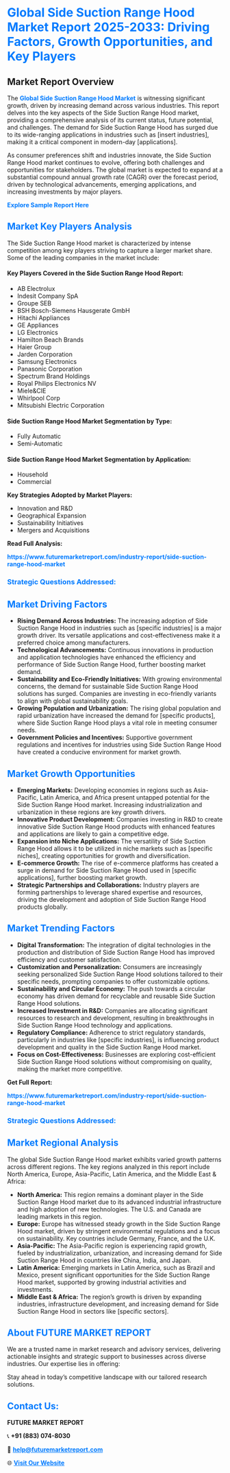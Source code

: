 <h1 style="color: #007BFF;">Global Side Suction Range Hood Market Report 2025-2033: Driving Factors, Growth Opportunities, and Key Players</h1>

<section id="overview">
<h2>Market Report Overview</h2>
<p>The <a href="https://www.futuremarketreport.com/industry-report/side-suction-range-hood-market" style="color: #007BFF; text-decoration: none;"><strong>Global Side Suction Range Hood Market</strong></a> is witnessing significant growth, driven by increasing demand across various industries. This report delves into the key aspects of the Side Suction Range Hood market, providing a comprehensive analysis of its current status, future potential, and challenges. The demand for Side Suction Range Hood has surged due to its wide-ranging applications in industries such as [insert industries], making it a critical component in modern-day [applications].</p>
<p>As consumer preferences shift and industries innovate, the Side Suction Range Hood market continues to evolve, offering both challenges and opportunities for stakeholders. The global market is expected to expand at a substantial compound annual growth rate (CAGR) over the forecast period, driven by technological advancements, emerging applications, and increasing investments by major players.</p>
</section>

<section id="overview">
<p><a href="https://www.futuremarketreport.com/request-sample/reportId=76716" style="color: #007BFF; text-decoration: none;"><strong>Explore Sample Report Here</strong></a></p>
</section>

<section id="key-players">
<h2 style="color: #007BFF;">Market Key Players Analysis</h2>
<p>The Side Suction Range Hood market is characterized by intense competition among key players striving to capture a larger market share. Some of the leading companies in the market include:</p>
<h4>Key Players Covered in the Side Suction Range Hood Report:</h4>
<ul><li>AB Electrolux</li><li>Indesit Company SpA</li><li>Groupe SEB</li><li>BSH Bosch-Siemens Hausgerate GmbH</li><li>Hitachi Appliances</li><li>GE Appliances</li><li>LG Electronics</li><li>Hamilton Beach Brands</li><li>Haier Group</li><li>Jarden Corporation</li><li>Samsung Electronics</li><li>Panasonic Corporation</li><li>Spectrum Brand Holdings</li><li>Royal Philips Electronics NV</li><li>Miele&amp;CIE</li><li>Whirlpool Corp</li><li>Mitsubishi Electric Corporation</li></ul>
<h4>Side Suction Range Hood Market Segmentation by Type:</h4>
<ul><li>Fully Automatic</li><li>Semi-Automatic</li></ul>

<h4>Side Suction Range Hood Market Segmentation by Application:</h4>
<ul><li>Household</li><li>Commercial</li></ul>
<p><strong>Key Strategies Adopted by Market Players:</strong></p>
<ul>
<li>Innovation and R&D</li>
<li>Geographical Expansion</li>
<li>Sustainability Initiatives</li>
<li>Mergers and Acquisitions</li>
</ul>
</section>

<section>
<p><strong>Read Full Analysis: </strong></p><a href="https://www.futuremarketreport.com/industry-report/side-suction-range-hood-market" style="color: #007BFF; text-decoration: none;"><strong>https://www.futuremarketreport.com/industry-report/side-suction-range-hood-market</strong></a>
<h3 style="color: #007BFF;">Strategic Questions Addressed:</h3>
</section>

<section id="driving-factors">
<h2 style="color: #007BFF;">Market Driving Factors</h2>
<ul>
<li><strong>Rising Demand Across Industries:</strong> The increasing adoption of Side Suction Range Hood in industries such as [specific industries] is a major growth driver. Its versatile applications and cost-effectiveness make it a preferred choice among manufacturers.</li>
<li><strong>Technological Advancements:</strong> Continuous innovations in production and application technologies have enhanced the efficiency and performance of Side Suction Range Hood, further boosting market demand.</li>
<li><strong>Sustainability and Eco-Friendly Initiatives:</strong> With growing environmental concerns, the demand for sustainable Side Suction Range Hood solutions has surged. Companies are investing in eco-friendly variants to align with global sustainability goals.</li>
<li><strong>Growing Population and Urbanization:</strong> The rising global population and rapid urbanization have increased the demand for [specific products], where Side Suction Range Hood plays a vital role in meeting consumer needs.</li>
<li><strong>Government Policies and Incentives:</strong> Supportive government regulations and incentives for industries using Side Suction Range Hood have created a conducive environment for market growth.</li>
</ul>
</section>

<section id="growth-opportunities">
<h2 style="color: #007BFF;">Market Growth Opportunities</h2>
<ul>
<li><strong>Emerging Markets:</strong> Developing economies in regions such as Asia-Pacific, Latin America, and Africa present untapped potential for the Side Suction Range Hood market. Increasing industrialization and urbanization in these regions are key growth drivers.</li>
<li><strong>Innovative Product Development:</strong> Companies investing in R&D to create innovative Side Suction Range Hood products with enhanced features and applications are likely to gain a competitive edge.</li>
<li><strong>Expansion into Niche Applications:</strong> The versatility of Side Suction Range Hood allows it to be utilized in niche markets such as [specific niches], creating opportunities for growth and diversification.</li>
<li><strong>E-commerce Growth:</strong> The rise of e-commerce platforms has created a surge in demand for Side Suction Range Hood used in [specific applications], further boosting market growth.</li>
<li><strong>Strategic Partnerships and Collaborations:</strong> Industry players are forming partnerships to leverage shared expertise and resources, driving the development and adoption of Side Suction Range Hood products globally.</li>
</ul>
</section>

<section id="trending-factors">
<h2 style="color: #007BFF;">Market Trending Factors</h2>
<ul>
<li><strong>Digital Transformation:</strong> The integration of digital technologies in the production and distribution of Side Suction Range Hood has improved efficiency and customer satisfaction.</li>
<li><strong>Customization and Personalization:</strong> Consumers are increasingly seeking personalized Side Suction Range Hood solutions tailored to their specific needs, prompting companies to offer customizable options.</li>
<li><strong>Sustainability and Circular Economy:</strong> The push towards a circular economy has driven demand for recyclable and reusable Side Suction Range Hood solutions.</li>
<li><strong>Increased Investment in R&D:</strong> Companies are allocating significant resources to research and development, resulting in breakthroughs in Side Suction Range Hood technology and applications.</li>
<li><strong>Regulatory Compliance:</strong> Adherence to strict regulatory standards, particularly in industries like [specific industries], is influencing product development and quality in the Side Suction Range Hood market.</li>
<li><strong>Focus on Cost-Effectiveness:</strong> Businesses are exploring cost-efficient Side Suction Range Hood solutions without compromising on quality, making the market more competitive.</li>
</ul>
</section>

<section>
<p><strong>Get Full Report: </strong></p><a href="https://www.futuremarketreport.com/industry-report/side-suction-range-hood-market" style="color: #007BFF; text-decoration: none;"><strong>https://www.futuremarketreport.com/industry-report/side-suction-range-hood-market</strong></a>
<h3 style="color: #007BFF;">Strategic Questions Addressed:</h3>
</section>


<section id="regional-analysis">
<h2 style="color: #007BFF;">Market Regional Analysis</h2>
<p>The global Side Suction Range Hood market exhibits varied growth patterns across different regions. The key regions analyzed in this report include North America, Europe, Asia-Pacific, Latin America, and the Middle East & Africa:</p>
<ul>
<li><strong>North America:</strong> This region remains a dominant player in the Side Suction Range Hood market due to its advanced industrial infrastructure and high adoption of new technologies. The U.S. and Canada are leading markets in this region.</li>
<li><strong>Europe:</strong> Europe has witnessed steady growth in the Side Suction Range Hood market, driven by stringent environmental regulations and a focus on sustainability. Key countries include Germany, France, and the U.K.</li>
<li><strong>Asia-Pacific:</strong> The Asia-Pacific region is experiencing rapid growth, fueled by industrialization, urbanization, and increasing demand for Side Suction Range Hood in countries like China, India, and Japan.</li>
<li><strong>Latin America:</strong> Emerging markets in Latin America, such as Brazil and Mexico, present significant opportunities for the Side Suction Range Hood market, supported by growing industrial activities and investments.</li>
<li><strong>Middle East & Africa:</strong> The region’s growth is driven by expanding industries, infrastructure development, and increasing demand for Side Suction Range Hood in sectors like [specific sectors].</li>
</ul>
</section>

<footer>
<h2 style="color: #007BFF;">About FUTURE MARKET REPORT</h2>
<p>We are a trusted name in market research and advisory services, delivering actionable insights and strategic support to businesses across diverse industries. Our expertise lies in offering:</p>

<p>Stay ahead in today’s competitive landscape with our tailored research solutions.</p>

<h2 style="color: #007BFF;">Contact Us:</h2>
<p><strong>FUTURE MARKET REPORT</strong></p>
<p>📞 <strong>+91 (883) 074-8030</strong></p>
<p>📧 <strong><a href="mailto:help@futuremarketreport.com" style="color: #007BFF;">help@futuremarketreport.com</a></strong></p>
<p>🌐 <strong><a href="https://www.futuremarketreport.com/" style="color: #007BFF;">Visit Our Website</a></strong></p>
</footer>